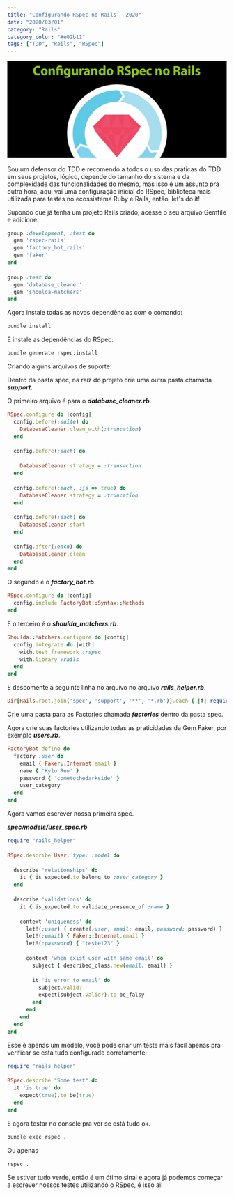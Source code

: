 ```yaml
---
title: "Configurando RSpec no Rails - 2020"
date: "2020/03/01"
category: "Rails"
category_color: "#e02b11"
tags: ["TDD", "Rails", "RSpec"]
---
```


![React](./rspec.jpg)

Sou um defensor do TDD e recomendo a todos o uso das práticas do TDD em seus projetos, lógico, depende do tamanho do sistema e da complexidade das funcionalidades do mesmo, mas isso é um assunto pra outra hora, aqui vai uma configuração inicial do RSpec, biblioteca mais utilizada para testes no ecossistema Ruby e Rails, então, let's do it!

Supondo que já tenha um projeto Rails criado, acesse o seu arquivo Gemfile e adicione:

```ruby
group :development, :test do
  gem 'rspec-rails'
  gem 'factory_bot_rails'
  gem 'faker'
end

group :test do
  gem 'database_cleaner'
  gem 'shoulda-matchers'
end
```

Agora instale todas as novas dependências com o comando:

```sh
bundle install
```

E instale as dependências do RSpec:

```sh
bundle generate rspec:install
```

Criando alguns arquivos de suporte:

Dentro da pasta spec, na raíz do projeto crie uma outra pasta chamada ***support***.

O primeiro arquivo é para o ***database_cleaner.rb***.

```ruby
RSpec.configure do |config|
  config.before(:suite) do
    DatabaseCleaner.clean_with(:truncation)
  end

  config.before(:each) do
  
    DatabaseCleaner.strategy = :transaction
  end

  config.before(:each, :js => true) do
    DatabaseCleaner.strategy = :truncation
  end

  config.before(:each) do
    DatabaseCleaner.start
  end

  config.after(:each) do
    DatabaseCleaner.clean
  end
end
```

O segundo é o ***factory_bot.rb***.

```ruby
RSpec.configure do |config|
  config.include FactoryBot::Syntax::Methods
end
```

E o terceiro é o ***shoulda_matchers.rb***.

```ruby
Shoulda::Matchers.configure do |config|
  config.integrate do |with|
    with.test_framework :rspec
    with.library :rails
  end
end
```

E descomente a seguinte linha no arquivo no arquivo ***rails_helper.rb***.

```ruby
Dir[Rails.root.join('spec', 'support', '**', '*.rb')].each { |f| require f }
```

Crie uma pasta para as Factories chamada ***factories*** dentro da pasta spec.

Agora crie suas factories utilizando todas as praticidades da Gem Faker, por exemplo ***users.rb***.

```ruby
FactoryBot.define do
  factory :user do
    email { Faker::Internet.email }
    name { 'Kylo Ren' }
    password { 'cometothedarkside' }
    user_category
  end
end
```

Agora vamos escrever nossa primeira spec.

***spec/models/user_spec.rb***

```ruby
require "rails_helper"

RSpec.describe User, type: :model do

  describe 'relationships' do
    it { is_expected.to belong_to :user_category }
  end
  
  describe 'validations' do
    it { is_expected.to validate_presence_of :name }

    context 'uniqueness' do
      let!(:user) { create(:user, email: email, password: password) }
      let!(:email) { Faker::Internet.email }
      let!(:password) { "teste123" }

      context 'when exist user with same email' do
        subject { described_class.new(email: email) }
        
        it 'is error to email' do
          subject.valid?
          expect(subject.valid?).to be_falsy
        end
      end
    end
  end
end
```

Esse é apenas um modelo, você pode criar um teste mais fácil apenas pra verificar se está tudo configurado corretamente:

```ruby
require "rails_helper"

RSpec.describe "Some test" do
  it 'is true' do
    expect(true).to be(true)
  end 
end
```

E agora testar no console pra ver se está tudo ok.

```sh
bundle exec rspec .
```

Ou apenas

```sh
rspec .
```

Se estiver tudo verde, então é um ótimo sinal e agora já podemos começar a escrever nossos testes utilizando o RSpec, é isso ai!
